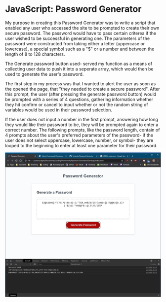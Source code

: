 # JavaScript: Password Generator

My purpose in creating this Password Generator was to write a script that enabled any user who accessed the site to be prompted to create their own secure password.
The password would have to pass certain criterea if the user wished to be successful in generating one. The parameters of the password were constructed from taking either a letter (uppercase or lowercase), a special symbol such as a "$" or a number and between the length of 8 to 128 characters.

The Generate password button used- served my function as a means of collecting user data to push it into a seperate array, which would then be used to generate the user's password.

The first step in my process was that I wanted to alert the user as soon as the opened the page, that "they needed to create a secure password". After this prompt, the user (after pressing the generate password button) would be prompted with a series of 4 questions, gathering information whether they hit confirm or cancel to input whether or not the random string of variables would be used in their password selection. 

If the user does not input a number in the first prompt, answering how long they would like their password to be, they will be prompted again to enter a correct number. The following prompts, like the password length,  contain of 4 prompts about the user's preferred parameters of the password- if the user does not select uppercase, lowercase, number, or symbol- they are looped to the beginning to enter at least one parameter for their password. 

![](password%20generator%20screencapture%203.jpg)


